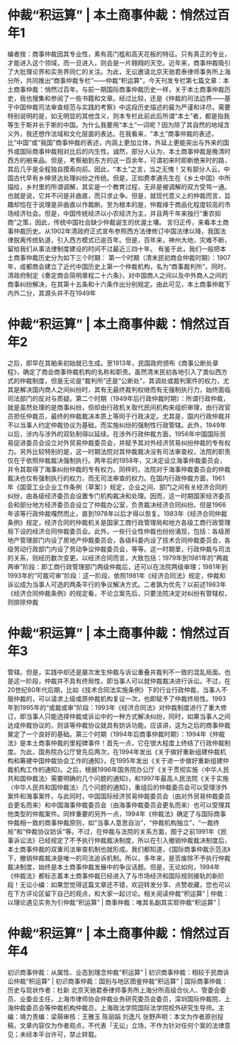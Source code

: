 # 仲裁“积运算” | 本土商事仲裁：悄然过百年1

编者按：商事仲裁因其专业性，素有高门槛和高天花板的特征。只有真正的专业，才能进入这个领域，而一旦进入，则会是一片翱翔的天空。近年来，商事仲裁吸引了大批理论界和实务界同仁的关注。为此，无讼邀请北京天驰君泰律师事务所上海分所，共同推出“商事仲裁专栏”——仲裁“积运算”，今天刊发专栏第七篇文章：本土商事仲裁：悄然过百年。与前一期国际商事仲裁历史一样，关于本土商事仲裁历史，我也搜集和参阅了一些书籍和文章。经过比较，还是《仲裁的司法边界——基于中国仲裁司法审查规范与实践的考察》中这段历史描述的最为严谨和详尽。需要特别说明的是，如无明显的其他含义，则本专栏此前此后所谓“本土”者，都是指我等生于斯并长于斯的中国。为什么我要用“本土”一词呢？因为除了其自然的地域含义外，我还想作法域和文化层面的表达。在我看来，“本土”商事仲裁的表述，比“中国”或“我国”商事仲裁的表述，内涵上更加立体，外延上更能突出与外来的国外或国际商事仲裁相对比后的内生性。诚然，部分人认为，本土商事仲裁是晚清时西方的舶来品。但是，考察舶到东方的这一百余年，可谓初来时即断绝来时的路，其后几乎是全程独自摸索向前。因此，“本土”之言，当之无愧！又有部分人云，中国古代早有乡绅贤达处理纠纷之传统。但是，正如费孝通先生在《乡土中国》中所描绘，乡村里的所谓调解，其实是一个教育过程，无非是被调解的双方受骂一通。也就是说，它并不问是非曲直，而只求止争。但是，就现代意义上的仲裁而言，旨趣却恰在于说理是非曲直以作裁断。至为根本的是，仲裁缘于商品化程度较高的市场经济社会。但是，中国传统经济以小农经济为主，并且两千年来独行“重农抑商”之策，因此，传统中国社会缺少仲裁诞生的优渥土壤。  言归正传，来看本土商事仲裁历史。从1902年清政府正式宣布参照西方法律修订中国法律以降，我国法律脱离传统轨道，引入西方模式已逾百年。但是，百年来，神州大地，灾难不断，留给我们从事法律制度建设的时间不过最近三四十年。 有鉴于此，我们一般把本土商事仲裁历史分为如下三个时期： 第一个时期（清末民初商会仲裁时期）：1907年，成都商会建立了近代中国历史上第一个仲裁机构，名为“商事裁判所”。同时，清政府制定《奏定商会简明章程二十六条》，对中国商人之间以及中外商人之间的商事纠纷解决，在其第十五条和十六条作出分别规定。由此可见，本土商事仲裁下内外二分，其源头并不在1949年

# 仲裁“积运算” | 本土商事仲裁：悄然过百年2

之后，即早在其舶来初始就已生成。至1913年，民国政府颁布《商事公断处章程》，确定了商会商事仲裁机构的名称和职责。虽然清末民初各地引入了类似西方式的仲裁制度，但是无论是“裁判所”还是“公断处”，其调处或裁判案件的权力，尤其是解决国内商人之间纠纷时，其有无最终裁判权继而有无强制执行力，始终面临司法部门的反对与质疑。第二个时期（1949年后行政仲裁时期）：所谓行政仲裁，就是虽然处理的是商事纠纷，但却由行政机关取代民间机构来组织审理，由行政官员担任仲裁员，最终的仲裁裁决本质上等同于行政决定。尤其是，国内行政仲裁并不以当事人约定仲裁协议为基础，而实施纠纷的强制性行政管辖。此外，1949年以后，涉内与涉外的双轨制得以延续。在涉外行政仲裁方面，1956年中国国际贸易促进委员会设立对外贸易仲裁委员会，并赋予其对外经济贸易纠纷仲裁的专有权力。另外比较特别的是，这一时期法院对其仲裁裁决没有司法审查权，法院的职责仅在于依照仲裁裁决强制执行。两年后的1958年，又决定设立海事仲裁委员会，并令其取得了海事纠纷仲裁的专有权力。同样的，法院对于海事仲裁委员会的仲裁裁决也仅有强制执行的权力，而无司法审查的权力。在国内行政仲裁方面，1961年《国营工业企业工作条例（草案）》规定，企业之间、部门之间有关经济合同的纠纷，由各级经济委员会设置专门机构裁决和处理。因而，这一时期国家经济委员会和部分地方经济委员会设立了仲裁办公室，负责裁决经济合同纠纷。但是1966年该等行政仲裁嘎然而止，直到1978年以后才得以恢复。1983年《经济合同仲裁条例》规定，经济合同的仲裁机关是国家工商行政管理局和地方各级工商行政管理局下设的经济合同仲裁委员会。此外，一些行业性仲裁也纷纷涌现，包括：各级房地产管理部门内设了房地产仲裁委员会，各级科委内设了技术合同仲裁委员会，各级劳动行政部门内设了劳动争议仲裁委员会，等等。这一时期里，行政仲裁与司法的关系，则经历数次变更。以经济合同而言，大致包括：1979年到1981年的“两裁两审”阶段：即工商行政管理部门两级仲裁后，还可以在法院两级审理；1981年到1993年的“可裁可审”阶段：这一阶段，依照1981年《经济合同法》规定，仲裁和诉讼成为当事人可选的两条平行的争议解决方式。二者孰为优先？以前述1983年《经济合同仲裁条例》的规定看，不论立案先后，只要法院决定对纠纷有管辖权，则排除仲裁

# 仲裁“积运算” | 本土商事仲裁：悄然过百年3

管辖。但是，实践中却还是屡次发生仲裁与诉讼重叠并裁判不一致的混乱局面。也是这一阶段，仲裁并不具有终局性，即当事人可以就仲裁裁决进行诉讼。不过，在20世纪80年代后期，比如《技术合同法实施条例》下的行业行政仲裁，当事人不服仲裁的，可以请求上级或原仲裁机构复议一次，也即赋予了仲裁终局性。1993年到1995年的“或裁或审”阶段：1993年《经济合同法》对仲裁制度进行了重大修订，即当事人只能选择仲裁或诉讼中的一种方式解决纠纷，同时，如果当事人之间达成仲裁协议的，则该等仲裁协议就具有妨诉功能。应该讲，这为之后的商事仲裁奠定了一个良好的基础。第三个时期（1994年后商事仲裁时期）：1994年《仲裁法》是本土商事仲裁的里程碑事件！首先一点，它在很大程度上终结了行政仲裁制度。为此，国务院办公厅曾先后两次，在1994年发出《关于做好重新组建仲裁机构和筹建中国仲裁协会工作的通知》，在1995年发出《关于进一步做好重新组建仲裁机构工作的通知》。之后，根据1996年国务院办公厅《关于贯彻实施〈中华人民共和国仲裁法〉需要明确的几个问题的通知》，和1997年最高人民法院《关于实施〈中华人民共和国仲裁法〉几个问题的通知》，重组后的仲裁委员会可以受理涉外案件和海事案件，与此同时，中国国际经济贸易仲裁委员会（由对外贸易仲裁委员会更名而来）和中国海事仲裁委员会（由海事仲裁委员会更名而来）也可以受理其他类型的仲裁案件。同样重要的另外一点，1994年《仲裁法》确定了与国际商事仲裁相一致的商事仲裁原则，如“当事人意思自治”，“仲裁机构独立”，“一裁终局”和“仲裁协议妨诉”等。不过，在仲裁与法院的关系方面，囿于之前1991年《民事诉讼法》已经规定了不予执行仲裁裁决制度，所以在引入撤销仲裁裁决制度后，本土商事仲裁的双重司法审查机制也就形成。我们都知道，《国际商事仲裁示范法》下，撤销仲裁裁决是唯一的司法追诉机制。所以，多年来，是否废除不予执行仲裁裁决制度，始终是本土商事仲裁发展中的争议话题。但是，无论如何，1994年《仲裁法》都标志着本土商事仲裁已经进入了与市场经济和国际规则接轨的新阶段！无讼小编：如果您觉得这篇文章还不错，欢迎转发分享、点赞收藏，您也可以在下方评论区留下自己的观点，和大家一起讨论。相关阅读仲裁“积运算” | 仲裁：以理论遇见实务为引仲裁“积运算” | 商事仲裁：唯其名副其实耶仲裁“积运算” |

# 仲裁“积运算” | 本土商事仲裁：悄然过百年4

 初识商事仲裁：从属性、业态到理念仲裁“积运算” | 初识商事仲裁：相较于民商诉讼仲裁“积运算” | 初识商事仲裁：国别与地区图鉴仲裁“积运算” | 国际商事仲裁：历史与现状作者：杜新 北京天驰君泰律师事务所上海分所高级合伙人、管委会委员、业委会主任，上海市律师协会仲裁业务研究委员会委员，深圳国际仲裁院、上海仲裁委员会等仲裁机构仲裁员，上海政法学院国际法学院校外研究生导师。主编：靖力责编：梁萌审核：王雅玉 陈丽娟 刘逸凡 张野声明：本文为作者原创投稿，文章内容仅为作者观点，不代表「无讼」立场，不作为针对任何个案的法律意见；未经本平台许可，禁止转载。

